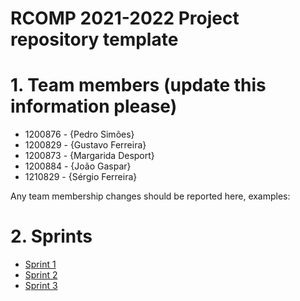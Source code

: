 RCOMP 2021-2022 Project repository template
===========================================
# 1. Team members (update this information please) #
  * 1200876 - {Pedro Simões} 
  * 1200829 - {Gustavo Ferreira} 
  * 1200873 - {Margarida Desport} 
  * 1200884 - {João Gaspar}
  * 1210829 - {Sérgio Ferreira}

Any team membership changes should be reported here, examples:

# 2. Sprints #
  * [Sprint 1](doc/sprint1/)
  * [Sprint 2](doc/sprint2/)
  * [Sprint 3](doc/sprint3/)


